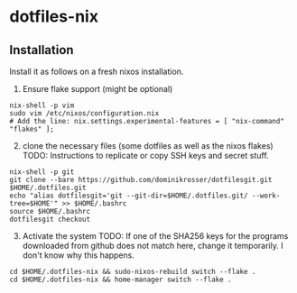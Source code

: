 # dotfiles-nix

## Installation
Install it as follows on a fresh nixos installation.

1. Ensure flake support (might be optional)
```
nix-shell -p vim
sudo vim /etc/nixos/configuration.nix
# Add the line: nix.settings.experimental-features = [ "nix-command" "flakes" ];
```
2. clone the necessary files (some dotfiles as well as the nixos flakes)
TODO: Instructions to replicate or copy SSH keys and secret stuff.
```
nix-shell -p git
git clone --bare https://github.com/dominikrosser/dotfilesgit.git $HOME/.dotfiles.git
echo "alias dotfilesgit='git --git-dir=$HOME/.dotfiles.git/ --work-tree=$HOME'" >> $HOME/.bashrc
source $HOME/.bashrc
dotfilesgit checkout
```
3. Activate the system
TODO: If one of the SHA256 keys for the programs downloaded from github does not match here, change it temporarily. I don't know why this happens.
```
cd $HOME/.dotfiles-nix && sudo-nixos-rebuild switch --flake .
cd $HOME/.dotfiles-nix && home-manager switch --flake .
```
